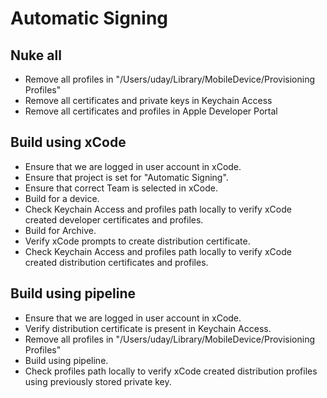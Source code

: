 # Automatic Signing

## Nuke all

- Remove all profiles in "/Users/uday/Library/MobileDevice/Provisioning Profiles"
- Remove all certificates and private keys in Keychain Access
- Remove all certificates and profiles in Apple Developer Portal

## Build using xCode

- Ensure that we are logged in user account in xCode.
- Ensure that project is set for "Automatic Signing".
- Ensure that correct Team is selected in xCode.
- Build for a device.
- Check Keychain Access and profiles path locally to verify xCode created developer certificates and profiles.
- Build for Archive.
- Verify xCode prompts to create distribution certificate.
- Check Keychain Access and profiles path locally to verify xCode created distribution certificates and profiles.

## Build using pipeline

- Ensure that we are logged in user account in xCode.
- Verify distribution certificate is present in Keychain Access.
- Remove all profiles in "/Users/uday/Library/MobileDevice/Provisioning Profiles"
- Build using pipeline.
- Check profiles path locally to verify xCode created distribution profiles using previously stored private key.

